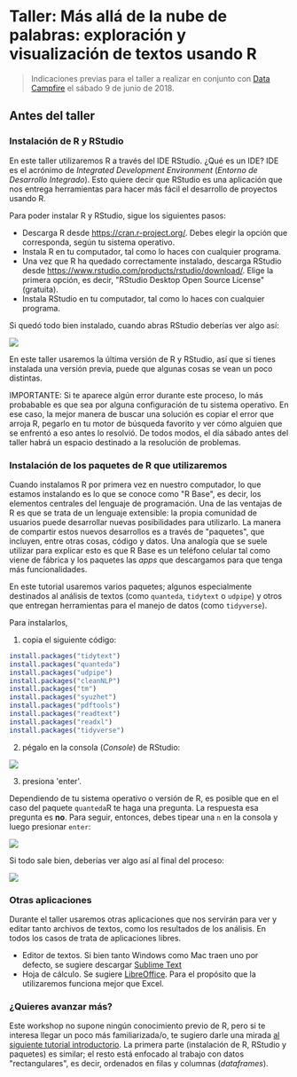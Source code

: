 # Taller: Más allá de la nube de palabras: exploración y visualización de textos usando R

> Indicaciones previas para el taller a realizar en conjunto con [Data Campfire](https://www.datacampfire.com/2018/04/04/mas-alla-de-la-nube-de-palabras-exploracion-y-visualizacion-de-textos-usando-r/) el sábado 9 de junio de 2018.


## Antes del taller

### Instalación de R y RStudio

En este taller utilizaremos R a través del IDE RStudio. ¿Qué es un IDE? IDE es el acrónimo de *Integrated Development Environment* (*Entorno de Desarrollo Integrado*). Esto quiere decir que RStudio es una aplicación que nos entrega herramientas para hacer más fácil el desarrollo de proyectos usando R.

Para poder instalar R y RStudio, sigue los siguientes pasos:

- Descarga R desde https://cran.r-project.org/. Debes elegir la opción que corresponda, según tu sistema operativo.
- Instala R en tu computador, tal como lo haces con cualquier programa. 
- Una vez que R ha quedado correctamente instalado, descarga RStudio desde https://www.rstudio.com/products/rstudio/download/. Elige la primera opción, es decir, "RStudio Desktop Open Source License" (gratuita). 
- Instala RStudio en tu computador, tal como lo haces con cualquier programa. 

Si quedó todo bien instalado, cuando abras RStudio deberías ver algo así:

![](https://github.com/rivaquiroga/RLadies-Santiago/blob/master/images/rstudio.png)

En este taller usaremos la última versión de R y RStudio, así que si tienes instalada una versión previa, puede que algunas cosas se vean un poco distintas.

IMPORTANTE: Si te aparece algún error durante este proceso, lo más probabable es que sea por alguna configuración de tu sistema operativo. En ese caso, la mejor manera de buscar una solución es copiar el error que arroja R, pegarlo en tu motor de búsqueda favorito y ver cómo alguien que se enfrentó a eso antes lo resolvió. De todos modos, el día sábado antes del taller habrá un espacio destinado a la resolución de problemas. 

### Instalación de los paquetes de R que utilizaremos

Cuando instalamos R por primera vez en nuestro computador, lo que estamos instalando es lo que se conoce como "R Base", es decir, los elementos centrales del lenguaje de programación. Una de las ventajas de R es que se trata de un lenguaje extensible: la propia comunidad de usuarios puede desarrollar nuevas posibilidades para utilizarlo. La manera de compartir estos nuevos desarrollos es a través de "paquetes", que incluyen, entre otras cosas, código y datos. Una analogía que se suele utilizar para explicar esto es que R Base es un teléfono celular tal como viene de fábrica y los paquetes las _apps_ que descargamos para que tenga más funcionalidades. 

En este tutorial usaremos varios paquetes; algunos especialmente destinados al análisis de textos (como `quanteda`, `tidytext` o `udpipe`) y otros que entregan herramientas para el manejo de datos (como `tidyverse`).

Para instalarlos, 

1. copia el siguiente código:

```r
install.packages("tidytext")
install.packages("quanteda")
install.packages("udpipe")
install.packages("cleanNLP")
install.packages("tm")
install.packages("syuzhet")
install.packages("pdftools")
install.packages("readtext")
install.packages("readxl")
install.packages("tidyverse")
```

2. pégalo en la consola (_Console_) de RStudio:

![](https://github.com/rivaquiroga/taller_datacampfire_mayo/blob/master/images/install.packages.png)

3. presiona 'enter'. 

Dependiendo de tu sistema operativo o versión de R, es posible que en el caso del paquete `quanteda`R te haga una pregunta. La respuesta esa pregunta es __no__. Para seguir, entonces, debes tipear una `n` en la consola y luego presionar `enter`:

![](https://github.com/rivaquiroga/taller_datacampfire_mayo/blob/master/images/pregunta_quanteda.png)

Si todo sale bien, deberías ver algo así al final del proceso:

![](https://github.com/rivaquiroga/taller_datacampfire_mayo/blob/master/images/paquetes_instalados.png)

### Otras aplicaciones

Durante el taller usaremos otras aplicaciones que nos servirán para ver y editar tanto archivos de textos, como los resultados de los análisis. En todos los casos de trata de aplicaciones libres. 
- Editor de textos. Si bien tanto Windows como Mac traen uno por defecto, se sugiere descargar [Sublime Text](https://www.sublimetext.com/)
- Hoja de cálculo. Se sugiere [LibreOffice](https://es.libreoffice.org/descarga/libreoffice/). Para el propósito que la utilizaremos funciona mejor que Excel. 

### ¿Quieres avanzar más?

Este workshop no supone ningún conocimiento previo de R, pero si te interesa llegar un poco más familiarizada/o, te sugiero darle una mirada [al siguiente tutorial introductorio](https://github.com/rivaquiroga/RLadies-Santiago/blob/master/2018-04_taller_primeros_pasos_en_R.Rmd). La primera parte (instalación de R, RStudio y paquetes) es similar; el resto está enfocado al trabajo con datos "rectangulares", es decir, ordenados en filas y columnas (_dataframes_).
